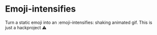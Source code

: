 # Emoji-intensifies

Turn a static emoji into an :emoji-intensifies: shaking animated gif. This is just a hackproject ⚠️
